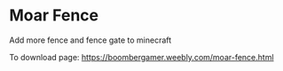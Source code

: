 # Moar Fence
Add more fence and fence gate to minecraft

To download page: https://boombergamer.weebly.com/moar-fence.html
